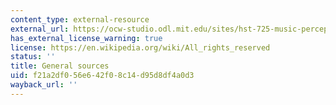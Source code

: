 ```yaml
---
content_type: external-resource
external_url: https://ocw-studio.odl.mit.edu/sites/hst-725-music-perception-and-cognition-spring-2009/type/page/edit/da4d9c64-54ac-2506-d73b-5ed1c5d32f0b/#a1
has_external_license_warning: true
license: https://en.wikipedia.org/wiki/All_rights_reserved
status: ''
title: General sources
uid: f21a2df0-56e6-42f0-8c14-d95d8df4a0d3
wayback_url: ''
---
```

